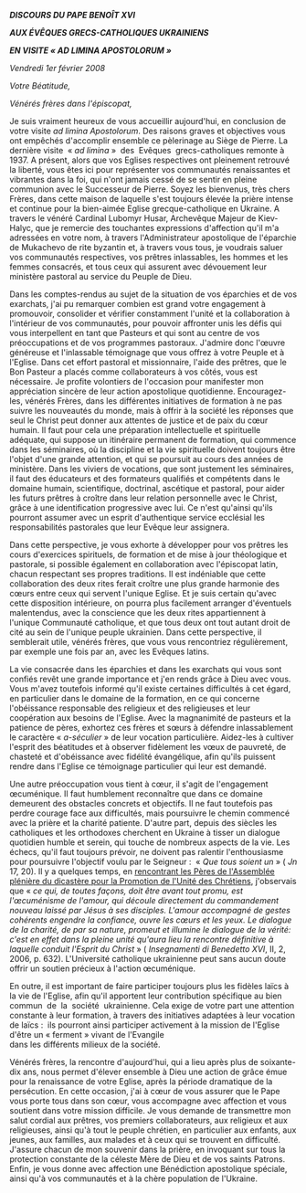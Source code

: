 ***DISCOURS DU PAPE BENOÎT XVI***

***AUX ÉVÊQUES GRECS-CATHOLIQUES UKRAINIENS***

***EN VISITE « *AD LIMINA APOSTOLORUM* »***

*Vendredi 1er février 2008*

*Votre Béatitude,*

*Vénérés frères dans l'épiscopat,*

Je suis vraiment heureux de vous accueillir aujourd'hui, en conclusion de votre visite *ad limina Apostolorum*. Des raisons graves et objectives vous ont empêchés d'accomplir ensemble ce pèlerinage au Siège de Pierre. La dernière visite  « *ad limina* »  des  Evêques  grecs-catholiques remonte à 1937. A présent, alors que vos Eglises respectives ont pleinement retrouvé la liberté, vous êtes ici pour représenter vos communautés renaissantes et vibrantes dans la foi, qui n'ont jamais cessé de se sentir en pleine communion avec le Successeur de Pierre. Soyez les bienvenus, très chers Frères, dans cette maison de laquelle s'est toujours élevée la prière intense et continue pour la bien-aimée Eglise grecque-catholique en Ukraine. A travers le vénéré Cardinal Lubomyr Husar, Archevêque Majeur de Kiev-Halyc, que je remercie des touchantes expressions d'affection qu'il m'a adressées en votre nom, à travers l'Administrateur apostolique de l'éparchie de Mukachevo de rite byzantin et, à travers vous tous, je voudrais saluer vos communautés respectives, vos prêtres inlassables, les hommes et les femmes consacrés, et tous ceux qui assurent avec dévouement leur ministère pastoral au service du Peuple de Dieu.

Dans les comptes-rendus au sujet de la situation de vos éparchies et de vos exarchats, j'ai pu remarquer combien est grand votre engagement à promouvoir, consolider et vérifier constamment l'unité et la collaboration à l'intérieur de vos communautés, pour pouvoir affronter unis les défis qui vous interpellent en tant que Pasteurs et qui sont au centre de vos préoccupations et de vos programmes pastoraux. J'admire donc l'œuvre généreuse et l'inlassable témoignage que vous offrez à votre Peuple et à l'Eglise. Dans cet effort pastoral et missionnaire, l'aide des prêtres, que le Bon Pasteur a placés comme collaborateurs à vos côtés, vous est nécessaire. Je profite volontiers de l'occasion pour manifester mon appréciation sincère de leur action apostolique quotidienne. Encouragez-les, vénérés Frères, dans les différentes initiatives de formation à ne pas suivre les nouveautés du monde, mais à offrir à la société les réponses que seul le Christ peut donner aux attentes de justice et de paix du cœur humain. Il faut pour cela une préparation intellectuelle et spirituelle adéquate, qui suppose un itinéraire permanent de formation, qui commence dans les séminaires, où la discipline et la vie spirituelle doivent toujours être l'objet d'une grande attention, et qui se poursuit au cours des années de ministère. Dans les viviers de vocations, que sont justement les séminaires, il faut des éducateurs et des formateurs qualifiés et compétents dans le domaine humain, scientifique, doctrinal, ascétique et pastoral, pour aider les futurs prêtres à croître dans leur relation personnelle avec le Christ, grâce à une identification progressive avec lui. Ce n'est qu'ainsi qu'ils pourront assumer avec un esprit d'authentique service ecclésial les responsabilités pastorales que leur Evêque leur assignera.

Dans cette perspective, je vous exhorte à développer pour vos prêtres les cours d'exercices spirituels, de formation et de mise à jour théologique et pastorale, si possible également en collaboration avec l'épiscopat latin, chacun respectant ses propres traditions. Il est indéniable que cette collaboration des deux rites ferait croître une plus grande harmonie des cœurs entre ceux qui servent l'unique Eglise. Et je suis certain qu'avec cette disposition intérieure, on pourra plus facilement arranger d'éventuels malentendus, avec la conscience que les deux rites appartiennent à l'unique Communauté catholique, et que tous deux ont tout autant droit de cité au sein de l'unique peuple ukrainien. Dans cette perspective, il semblerait utile, vénérés frères, que vous vous rencontriez régulièrement, par exemple une fois par an, avec les Evêques latins.

La vie consacrée dans les éparchies et dans les exarchats qui vous sont confiés revêt une grande importance et j'en rends grâce à Dieu avec vous. Vous m'avez toutefois informé qu'il existe certaines difficultés à cet égard, en particulier dans le domaine de la formation, en ce qui concerne l'obéissance responsable des religieux et des religieuses et leur coopération aux besoins de l'Eglise. Avec la magnanimité de pasteurs et la patience de pères, exhortez ces frères et sœurs à défendre inlassablement le caractère « *a-séculier* » de leur vocation particulière. Aidez-les à cultiver l'esprit des béatitudes et à observer fidèlement les vœux de pauvreté, de chasteté et d'obéissance avec fidélité évangélique, afin qu'ils puissent rendre dans l'Eglise ce témoignage particulier qui leur est demandé.

Une autre préoccupation vous tient à cœur, il s'agit de l'engagement œcuménique. Il faut humblement reconnaître que dans ce domaine demeurent des obstacles concrets et objectifs. Il ne faut toutefois pas perdre courage face aux difficultés, mais poursuivre le chemin commencé avec la prière et la charité patiente. D'autre part, depuis des siècles les catholiques et les orthodoxes cherchent en Ukraine à tisser un dialogue quotidien humble et serein, qui touche de nombreux aspects de la vie. Les échecs, qu'il faut toujours prévoir, ne doivent pas ralentir l'enthousiasme pour poursuivre l'objectif voulu par le Seigneur :  « *Que tous soient un* » ( *Jn* 17, 20). Il y a quelques temps, en [rencontrant les Pères de l'Assemblée plénière du dicastère pour la Promotion de l'Unité des Chrétiens](/content/benedict-xvi/fr/speeches/2006/november/documents/hf_ben-xvi_spe_20061117_pc-chrstuni.html), j'observais que « *ce qui, de toutes façons, doit être avant tout promu, est l'œcuménisme de l'amour, qui découle directement du commandement nouveau laissé par Jésus à ses disciples. L'amour accompagné de gestes cohérents engendre la confiance, ouvre les cœurs et les yeux. Le dialogue de la charité, de par sa nature, promeut et illumine le dialogue de la vérité:  c'est en effet dans la pleine unité qu'aura lieu la rencontre définitive à laquelle conduit l'Esprit du Christ* » ( *Insegnamenti di Benedetto XVI*, II, 2, 2006, p. 632). L'Université catholique ukrainienne peut sans aucun doute offrir un soutien précieux à l'action œcuménique.

En outre, il est important de faire participer toujours plus les fidèles laïcs à la vie de l'Eglise, afin qu'il apportent leur contribution spécifique au bien commun  de  la  société  ukrainienne. Cela exige de votre part une attention constante à leur formation, à travers des initiatives adaptées à leur vocation de laïcs :  ils pourront ainsi participer activement à la mission de l'Eglise d'être un « ferment » vivant de l'Evangile dans les différents milieux de la société.

Vénérés frères, la rencontre d'aujourd'hui, qui a lieu après plus de soixante-dix ans, nous permet d'élever ensemble à Dieu une action de grâce émue pour la renaissance de votre Eglise, après la période dramatique de la persécution. En cette occasion, j'ai à cœur de vous assurer que le Pape vous porte tous dans son cœur, vous accompagne avec affection et vous soutient dans votre mission difficile. Je vous demande de transmettre mon salut cordial aux prêtres, vos premiers collaborateurs, aux religieux et aux religieuses, ainsi qu'à tout le peuple chrétien, en particulier aux enfants, aux jeunes, aux familles, aux malades et à ceux qui se trouvent en difficulté. J'assure chacun de mon souvenir dans la prière, en invoquant sur tous la protection constante de la céleste Mère de Dieu et de vos saints Patrons. Enfin, je vous donne avec affection une Bénédiction apostolique spéciale, ainsi qu'à vos communautés et à la chère population de l'Ukraine.